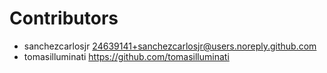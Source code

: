 # Contributors

* sanchezcarlosjr [24639141+sanchezcarlosjr@users.noreply.github.com](mailto:24639141+sanchezcarlosjr@users.noreply.github.com)
* tomasilluminati https://github.com/tomasilluminati
